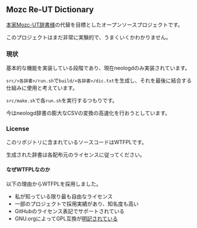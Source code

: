 ## Mozc Re-UT Dictionary

[本家Mozc-UT辞書様](http://linuxplayers.g1.xrea.com/mozc-ut.html)の代替を目標としたオープンソースプロジェクトです。

このプロジェクトはまだ非常に実験的で、うまくいくかわかりません。

### 現状

基本的な機能を実装している段階であり、現在neologdのみ実装されています。

`src/<各辞書>/run.sh`で`build/<各辞書>/dic.txt`を生成し、それを最後に結合する仕組みに使用と考えています。

`src/make.sh`で各`run.sh`を実行するつもりです。

今はneologd辞書の膨大なCSVの変換の高速化を行おうとしています。

### License

このリポジトリに含まれているソースコードはWTFPLです。

生成された辞書は各配布元のライセンスに従ってください。

#### なぜWTFPLなのか

以下の理由からWTFPLを採用しました。

- 私が知っている限り最も自由なライセンス
- 一部のプロジェクトで採用実績があり、知名度も高い
- GitHubのライセンス表記でサポートされている
- GNU.orgによってGPL互換が[明記されている](https://www.gnu.org/licenses/license-list.html#WTFPL)
